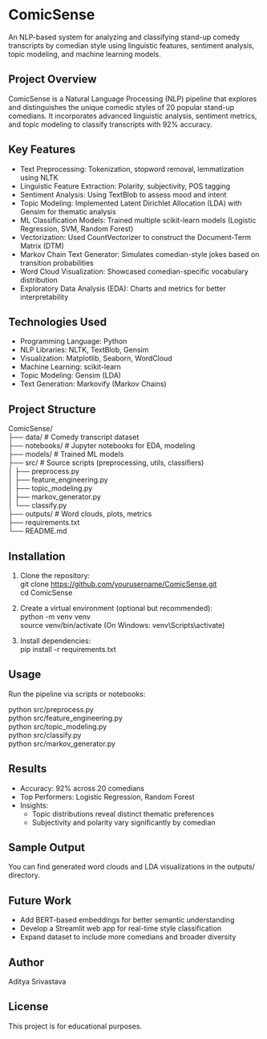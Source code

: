 # ComicSense

An NLP-based system for analyzing and classifying stand-up comedy transcripts by comedian style using linguistic features, sentiment analysis, topic modeling, and machine learning models.

## Project Overview

ComicSense is a Natural Language Processing (NLP) pipeline that explores and distinguishes the unique comedic styles of 20 popular stand-up comedians. It incorporates advanced linguistic analysis, sentiment metrics, and topic modeling to classify transcripts with 92% accuracy.

## Key Features

- Text Preprocessing: Tokenization, stopword removal, lemmatization using NLTK  
- Linguistic Feature Extraction: Polarity, subjectivity, POS tagging  
- Sentiment Analysis: Using TextBlob to assess mood and intent  
- Topic Modeling: Implemented Latent Dirichlet Allocation (LDA) with Gensim for thematic analysis  
- ML Classification Models: Trained multiple scikit-learn models (Logistic Regression, SVM, Random Forest)  
- Vectorization: Used CountVectorizer to construct the Document-Term Matrix (DTM)  
- Markov Chain Text Generator: Simulates comedian-style jokes based on transition probabilities  
- Word Cloud Visualization: Showcased comedian-specific vocabulary distribution  
- Exploratory Data Analysis (EDA): Charts and metrics for better interpretability  

## Technologies Used

- Programming Language: Python  
- NLP Libraries: NLTK, TextBlob, Gensim  
- Visualization: Matplotlib, Seaborn, WordCloud  
- Machine Learning: scikit-learn  
- Topic Modeling: Gensim (LDA)  
- Text Generation: Markovify (Markov Chains)  

## Project Structure

ComicSense/  
├── data/                   # Comedy transcript dataset  
├── notebooks/              # Jupyter notebooks for EDA, modeling  
├── models/                 # Trained ML models  
├── src/                    # Source scripts (preprocessing, utils, classifiers)  
│   ├── preprocess.py  
│   ├── feature_engineering.py  
│   ├── topic_modeling.py  
│   ├── markov_generator.py  
│   └── classify.py  
├── outputs/                # Word clouds, plots, metrics  
├── requirements.txt  
└── README.md  

## Installation

1. Clone the repository:  
   git clone https://github.com/yourusername/ComicSense.git  
   cd ComicSense  

2. Create a virtual environment (optional but recommended):  
   python -m venv venv  
   source venv/bin/activate  (On Windows: venv\Scripts\activate)  

3. Install dependencies:  
   pip install -r requirements.txt  

## Usage

Run the pipeline via scripts or notebooks:

python src/preprocess.py  
python src/feature_engineering.py  
python src/topic_modeling.py  
python src/classify.py  
python src/markov_generator.py  

## Results

- Accuracy: 92% across 20 comedians  
- Top Performers: Logistic Regression, Random Forest  
- Insights:  
  - Topic distributions reveal distinct thematic preferences  
  - Subjectivity and polarity vary significantly by comedian  

## Sample Output

You can find generated word clouds and LDA visualizations in the outputs/ directory.

## Future Work

- Add BERT-based embeddings for better semantic understanding  
- Develop a Streamlit web app for real-time style classification  
- Expand dataset to include more comedians and broader diversity  

## Author

Aditya Srivastava

## License

This project is for educational purposes.
